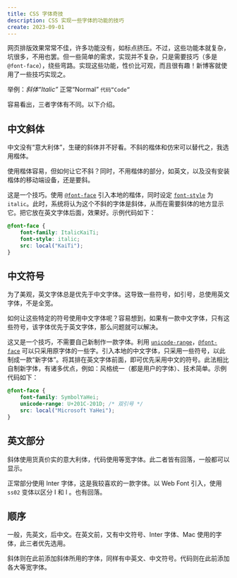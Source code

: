 ```yaml
---
title: CSS 字体奇技
description: CSS 实现一些字体的功能的技巧
create: 2023-09-01
---
```


网页排版效果常常不佳，许多功能没有，如标点挤压。不过，这些功能本就复杂，坑很多，不用也罢。但一些简单的需求，实现并不复杂，只是需要技巧（多是`@font-face`），绕些弯路。实现这些功能，性价比可观，而且很有趣！新博客就使用了一些技巧实现之。

举例：*斜体“Italic”* 正常“Normal” `代码“Code”`

容易看出，三者字体有不同。以下介绍。

## 中文斜体

中文没有“意大利体”，生硬的斜体并不好看。不斜的楷体和仿宋可以替代之，我选用楷体。

使用楷体容易，但如何让它不斜？同时，不用楷体的部分，如英文，以及没有安装楷体的移动端设备，还是要斜。

这是一个技巧。使用 [`@font-face`] 引入本地的楷体，同时设定 [`font-style`](https://developer.mozilla.org/zh-CN/docs/Web/CSS/@font-face/font-style) 为 `italic`。此时，系统将认为这个不斜的字体是斜体，从而在需要斜体的地方显示它。把它放在英文字体后面，效果好。示例代码如下：

```css
@font-face {
    font-family: ItalicKaiTi;
    font-style: italic;
    src: local("KaiTi");
}
```

## 中文符号

为了美观，英文字体总是优先于中文字体。这导致一些符号，如引号，总使用英文字体，不是全宽。

如何让这些特定的符号使用中文字体呢？容易想到，如果有一款中文字体，只有这些符号，该字体优先于英文字体，那么问题就可以解决。

这又是一个技巧，不需要自己新制作一款字体。利用 [`unicode-range`](https://developer.mozilla.org/en-US/docs/Web/CSS/@font-face/unicode-range)，[`@font-face`] 可以只采用原字体的一些字。引入本地的中文字体，只采用一些符号，以此制成一款“新字体”。将其排在英文字体前面，即可优先采用中文的符号。此法相比自制新字体，有诸多优点，例如：风格统一（都是用户的字体）、技术简单。示例代码如下：

```css
@font-face {
    font-family: SymbolYaHei;
    unicode-range: U+201C-201D; /* 双引号 */
    src: local("Microsoft YaHei");
}
```

## 英文部分

斜体使用货真价实的意大利体，代码使用等宽字体。此二者皆有回落，一般都可以显示。

正常部分使用 Inter 字体，这是我较喜欢的一款字体。以 Web Font 引入，使用 `ss02` 变体以区分 I 和 l 。也有回落。

## 顺序

一般，先英文，后中文。在英文前，又有中文符号、Inter 字体、Mac 使用的字体，此三者优先选用。

斜体则在此前添加斜体所用的字体，同样有中英文、中文符号。代码则在此前添加各大等宽字体。

[`@font-face`]: https://developer.mozilla.org/zh-CN/docs/Web/CSS/@font-face